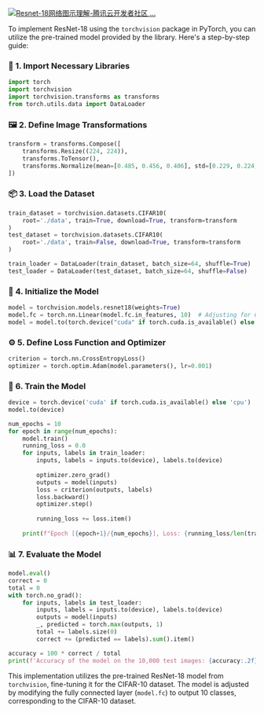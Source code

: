 [![Resnet-18网络图示理解-腾讯云开发者社区 ...](https://images.openai.com/thumbnails/14f33d3ea70888832cd8776ec3955c42.png)](https://cloud.tencent.com/developer/article/2053549)

To implement ResNet-18 using the `torchvision` package in PyTorch, you can utilize the pre-trained model provided by the library. Here's a step-by-step guide:

### 🧱 1. Import Necessary Libraries

```python
import torch
import torchvision
import torchvision.transforms as transforms
from torch.utils.data import DataLoader
```

### 🖼️ 2. Define Image Transformations

```python
transform = transforms.Compose([
    transforms.Resize((224, 224)),
    transforms.ToTensor(),
    transforms.Normalize(mean=[0.485, 0.456, 0.406], std=[0.229, 0.224, 0.225]),
])
```

### 📦 3. Load the Dataset

```python
train_dataset = torchvision.datasets.CIFAR10(
    root='./data', train=True, download=True, transform=transform
)
test_dataset = torchvision.datasets.CIFAR10(
    root='./data', train=False, download=True, transform=transform
)

train_loader = DataLoader(train_dataset, batch_size=64, shuffle=True)
test_loader = DataLoader(test_dataset, batch_size=64, shuffle=False)
```

### 🧠 4. Initialize the Model

```python
model = torchvision.models.resnet18(weights=True)
model.fc = torch.nn.Linear(model.fc.in_features, 10)  # Adjusting for CIFAR-10 classes
model = model.to(torch.device("cuda" if torch.cuda.is_available() else "cpu"))
```

### ⚙️ 5. Define Loss Function and Optimizer

```python
criterion = torch.nn.CrossEntropyLoss()
optimizer = torch.optim.Adam(model.parameters(), lr=0.001)
```

### 🚀 6. Train the Model

```python
device = torch.device('cuda' if torch.cuda.is_available() else 'cpu')
model.to(device)

num_epochs = 10
for epoch in range(num_epochs):
    model.train()
    running_loss = 0.0
    for inputs, labels in train_loader:
        inputs, labels = inputs.to(device), labels.to(device)
        
        optimizer.zero_grad()
        outputs = model(inputs)
        loss = criterion(outputs, labels)
        loss.backward()
        optimizer.step()
        
        running_loss += loss.item()
    
    print(f"Epoch [{epoch+1}/{num_epochs}], Loss: {running_loss/len(train_loader):.4f}")
```

### 📊 7. Evaluate the Model

```python
model.eval()
correct = 0
total = 0
with torch.no_grad():
    for inputs, labels in test_loader:
        inputs, labels = inputs.to(device), labels.to(device)
        outputs = model(inputs)
        _, predicted = torch.max(outputs, 1)
        total += labels.size(0)
        correct += (predicted == labels).sum().item()

accuracy = 100 * correct / total
print(f'Accuracy of the model on the 10,000 test images: {accuracy:.2f}%')
```

This implementation utilizes the pre-trained ResNet-18 model from `torchvision`, fine-tuning it for the CIFAR-10 dataset. The model is adjusted by modifying the fully connected layer (`model.fc`) to output 10 classes, corresponding to the CIFAR-10 dataset.
